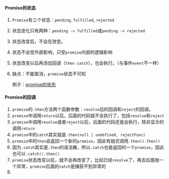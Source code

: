 #### Promise的状态

1. `Promise`有三个状态：`pending`, `fulfilled`, `rejected`

2. 状态变化只有两种：`pending -> fulfilled`或`pending -> rejected` 

3. 状态改变后，不会在改变。

4. 状态不会受外部影响，只受`promise`内部的逻辑影响

5. 状态改变以后再添加回调（`then catch`），也会执行。（与事件`event`不一样）

6. 缺点：不能取消，`promise`状态不可知

   

   例子：[promise的状态](./promise的状态.ts)



#### Promise的回调

1. `promise`的`.then`方法两个函数参数：`resolve`后的回调和`reject`的回调。
2. `promise`中调用`return`以后，后面的代码就不会执行了，包括`resolve`和`reject`
3. `promise`中调用`resolve`或者`reject`以后，后面的代码还是会执行，除非显示的调用`return`
4. `promise`中的`catch`其实就是`.then(null | undefined, rejectFunc)`
5. `promsie`中的`then`会返回一个新的`promise`，因此有链式调用`.then().then()`
6. 因为`.catch`其实是`.then`的语法糖，所以`.catch`也是返回的一个`promise`，因此也可以`.catch().then()`
7. `promise`状态改变以后，就不会再改变了，比如已经`resolve`了，再去后面抛一个异常，`promise`后面的`catch`是捕获不到异常的
8. 

